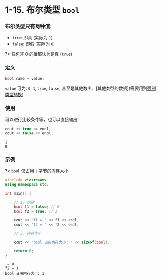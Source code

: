 # 1-15. 布尔类型 `bool`

### 布尔类型只有两种值:

- `true`: 即真 (实际为 `1`)
- `false`: 即假 (实际为 `0`)

?> 任何非 0 的值都认为是真 (`true`)

### 定义

```cpp
bool name = value;
```

`value` 可为: `0`, `1`, `true`, `false`, 甚至是其他数字、\[其他类型的数据\](需要用到[强制类型转换](1-12.md#强制类型转换))

### 使用

可以进行比较条件等，也可以直接输出:

```cpp
cout << true << endl;
cout << false << endl;
```

```output
1
0
```

### 示例

?> `bool` 仅占用 `1` 字节的内存大小

```cpp
#include <iostream>
using namespace std;

int main() {
    
    // 1. 创建
    bool f1 = false; // 0
    bool f2 = true; // 1

    cout << "f1 = " << f1 << endl;
    cout << "f2 = " << f2 << endl;

    // 2. 内存大小

    cout << "bool 占用内存大小: " << sizeof(bool);

    return 0;
}
```

```output
 = 0
f2 = 1
bool 占用内存大小: 1
```